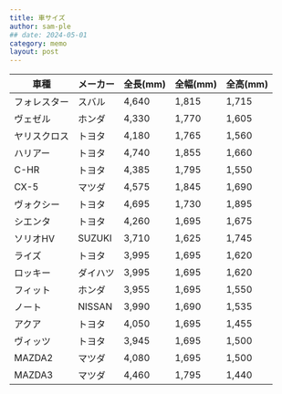 ```yaml
---
title: 車サイズ
author: sam-ple
## date: 2024-05-01
category: memo
layout: post
---
```


|車種|メーカー|全長(mm)|全幅(mm)|全高(mm)|
|--|--|--|--|--|
|フォレスター|スバル|4,640|1,815|1,715|
|ヴェゼル|ホンダ|4,330|1,770|1,605|
|ヤリスクロス|トヨタ|4,180|1,765|1,560|
|ハリアー|トヨタ|4,740|1,855|1,660|
|C-HR|トヨタ|4,385|1,795|1,550|
|CX-5|マツダ|4,575|1,845|1,690|
|ヴォクシー|トヨタ|4,695|1,730|1,895|
|シエンタ|トヨタ|4,260|1,695|1,675|
|ソリオHV|SUZUKI|3,710|1,625|1,745|
|ライズ|トヨタ|3,995|1,695|1,620|
|ロッキー|ダイハツ|3,995|1,695|1,620|
|フィット|ホンダ|3,955|1,695|1,550|
|ノート|NISSAN|3,990|1,690|1,535|
|アクア|トヨタ|4,050|1,695|1,455|
|ヴィッツ|トヨタ|3,945|1,695|1,500|
|MAZDA2|マツダ|4,080|1,695|1,500|
|MAZDA3|マツダ|4,460|1,795|1,440|
